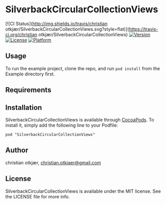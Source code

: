 # SilverbackCircularCollectionViews

[![CI Status](http://img.shields.io/travis/christian otkjær/SilverbackCircularCollectionViews.svg?style=flat)](https://travis-ci.org/christian otkjær/SilverbackCircularCollectionViews)
[![Version](https://img.shields.io/cocoapods/v/SilverbackCircularCollectionViews.svg?style=flat)](http://cocoadocs.org/docsets/SilverbackCircularCollectionViews)
[![License](https://img.shields.io/cocoapods/l/SilverbackCircularCollectionViews.svg?style=flat)](http://cocoadocs.org/docsets/SilverbackCircularCollectionViews)
[![Platform](https://img.shields.io/cocoapods/p/SilverbackCircularCollectionViews.svg?style=flat)](http://cocoadocs.org/docsets/SilverbackCircularCollectionViews)

## Usage

To run the example project, clone the repo, and run `pod install` from the Example directory first.

## Requirements

## Installation

SilverbackCircularCollectionViews is available through [CocoaPods](http://cocoapods.org). To install
it, simply add the following line to your Podfile:

    pod "SilverbackCircularCollectionViews"

## Author

christian otkjær, christian.otkjaer@gmail.com

## License

SilverbackCircularCollectionViews is available under the MIT license. See the LICENSE file for more info.